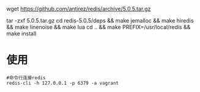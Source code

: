 wget https://github.com/antirez/redis/archive/5.0.5.tar.gz

tar -zxf 5.0.5.tar.gz
cd redis-5.0.5/deps && make jemalloc && make hiredis && make linenoise && make lua
cd .. && make PREFIX=/usr/local/redis && make install


# 使用
```
#命令行连接redis
redis-cli -h 127.0.0.1 -p 6379 -a vagrant
```